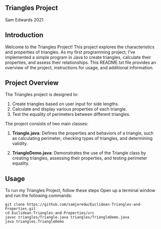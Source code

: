 ## Triangles Project
Sam Edwards
2021

## Introduction
Welcome to the Triangles Project! This project explores the characteristics and properties of triangles. As my first programming project, I've implemented a simple program in Java to create triangles, calculate their properties, and assess their relationships. This README.txt file provides an overview of the project, instructions for usage, and additional information.

## Project Overview
The Triangles project is designed to:

1. Create triangles based on user input for side lengths.
2. Calculate and display various properties of each triangle.
3. Test the equality of perimeters between different triangles.

The project consists of two main classes:

1. **Triangle.java**: Defines the properties and behaviors of a triangle, such as calculating perimeter, checking types of triangles, and determining validity.

2. **TriangleDemo.java**: Demonstrates the use of the Triangle class by creating triangles, assessing their properties, and testing perimeter equality.

## Usage
To run my Triangles Project, follow these steps
Open up a terminal window and run the following commands: 

    git clone https://github.com/samjoredw/Euclidean-Triangles-and-Properties.git
    cd Euclidean-Triangles-and-Properties/src
    javac triangles/Triangle.java triangles/TriangleDemo.java
    java triangles.TriangleDemo

